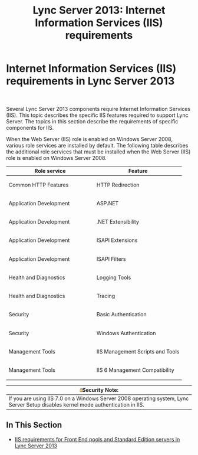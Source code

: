 ﻿---
title: 'Lync Server 2013: Internet Information Services (IIS) requirements'
TOCTitle: Internet Information Services (IIS) requirements
ms:assetid: 4f57a605-a8a9-4c5a-9a18-05ecb3d9ab6b
ms:mtpsurl: https://technet.microsoft.com/en-us/library/Gg398321(v=OCS.15)
ms:contentKeyID: 48184128
ms.date: 07/23/2014
mtps_version: v=OCS.15
---

# Internet Information Services (IIS) requirements in Lync Server 2013

 


Several Lync Server 2013 components require Internet Information Services (IIS). This topic describes the specific IIS features required to support Lync Server. The topics in this section describe the requirements of specific components for IIS.

When the Web Server (IIS) role is enabled on Windows Server 2008, various role services are installed by default. The following table describes the additional role services that must be installed when the Web Server (IIS) role is enabled on Windows Server 2008.


<table>
<colgroup>
<col style="width: 50%" />
<col style="width: 50%" />
</colgroup>
<thead>
<tr class="header">
<th>Role service</th>
<th>Feature</th>
</tr>
</thead>
<tbody>
<tr class="odd">
<td><p>Common HTTP Features</p></td>
<td><p>HTTP Redirection</p></td>
</tr>
<tr class="even">
<td><p>Application Development</p></td>
<td><p>ASP.NET</p></td>
</tr>
<tr class="odd">
<td><p>Application Development</p></td>
<td><p>.NET Extensibility</p></td>
</tr>
<tr class="even">
<td><p>Application Development</p></td>
<td><p>ISAPI Extensions</p></td>
</tr>
<tr class="odd">
<td><p>Application Development</p></td>
<td><p>ISAPI Filters</p></td>
</tr>
<tr class="even">
<td><p>Health and Diagnostics</p></td>
<td><p>Logging Tools</p></td>
</tr>
<tr class="odd">
<td><p>Health and Diagnostics</p></td>
<td><p>Tracing</p></td>
</tr>
<tr class="even">
<td><p>Security</p></td>
<td><p>Basic Authentication</p></td>
</tr>
<tr class="odd">
<td><p>Security</p></td>
<td><p>Windows Authentication</p></td>
</tr>
<tr class="even">
<td><p>Management Tools</p></td>
<td><p>IIS Management Scripts and Tools</p></td>
</tr>
<tr class="odd">
<td><p>Management Tools</p></td>
<td><p>IIS 6 Management Compatibility</p></td>
</tr>
</tbody>
</table>


<table>
<thead>
<tr class="header">
<th><img src="images/Gg398321.security(OCS.15).gif" title="security" alt="security" />Security Note:</th>
</tr>
</thead>
<tbody>
<tr class="odd">
<td>If you are using IIS 7.0 on a Windows Server 2008 operating system, Lync Server Setup disables kernel mode authentication in IIS.</td>
</tr>
</tbody>
</table>


## In This Section

  - [IIS requirements for Front End pools and Standard Edition servers in Lync Server 2013](lync-server-2013-iis-requirements-for-front-end-pools-and-standard-edition-servers.md)

